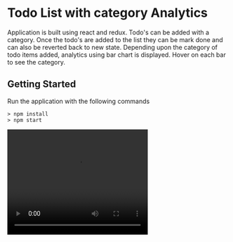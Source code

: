 # Todo List with category Analytics

Application is built using react and redux.
Todo's can be added with a category. 
Once the todo's are added to the list they can be mark done and can also be reverted back to new state.
Depending upon the category of todo items added, analytics using bar chart is displayed. 
Hover on each bar to see the category.

## Getting Started 
Run the application with the following commands
```
> npm install
> npm start
```

<video width="320" height="240" controls>
  <source src="video.mov" type="video/mp4">
</video>
